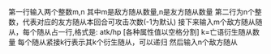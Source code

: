 第一行输入两个整数m,n 其中m是敌方随从数量,n是友方随从数量
第二行为n个整数，代表对应的友方随从本回合可攻击次数(-1为默认)
接下来输入m个敌方随从随从，每个随从占一行,格式是: atk/hp [各种属性值以空格分割] k=亡语衍生随从数量
每个随从紧接k行表示其k个衍生随从，可以递归
然后输入n个敌方随从
